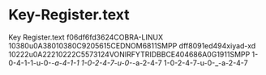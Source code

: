 # Key-Register.text
Key Register.text
f06df6fd3624COBRA-LINUX
10380u0A38010380C9205615CEDNOM6811SMPP
dff8091ed494xiyad-xd
10222u0A22210222C5573124VONIRFYTRIDBBCE404686A0G1911SMPP
1-0-4-1-1-u-0-_-a-4-1-1
1-0-2-4-7-u-0-_-a-2-4-7
1-0-2-4-7-u-0-_-a-2-4-7
